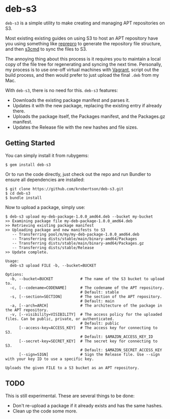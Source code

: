 # deb-s3

`deb-s3` is a simple utility to make creating and managing APT repositories on
S3.

Most existing existing guides on using S3 to host an APT repository have you
using something like [reprepro](http://mirrorer.alioth.debian.org/) to generate
the repository file structure, and then [s3cmd](http://s3tools.org/s3cmd) to
sync the files to S3.

The annoying thing about this process is it requires you to maintain a local
copy of the file tree for regenerating and syncing the next time. Personally,
my process is to use one-off virtual machines with [Vagrant](http://vagrantup.com),
script out the build process, and then would prefer to just upload the final
`.deb` from my Mac.

With `deb-s3`, there is no need for this. `deb-s3` features:

* Downloads the existing package manifest and parses it.
* Updates it with the new package, replacing the existing entry if already there.
* Uploads the package itself, the Packages manifest, and the Packages.gz manifest.
* Updates the Release file with the new hashes and file sizes.

## Getting Started

You can simply install it from rubygems:

```console
$ gem install deb-s3
```

Or to run the code directly, just check out the repo and run Bundler to ensure
all dependencies are installed:

```console
$ git clone https://github.com/krobertson/deb-s3.git
$ cd deb-s3
$ bundle install
```

Now to upload a package, simply use:

```console
$ deb-s3 upload my-deb-package-1.0.0_amd64.deb --bucket my-bucket
>> Examining package file my-deb-package-1.0.0_amd64.deb
>> Retrieving existing package manifest
>> Uploading package and new manifests to S3
   -- Transferring pool/m/my/my-deb-package-1.0.0_amd64.deb
   -- Transferring dists/stable/main/binary-amd64/Packages
   -- Transferring dists/stable/main/binary-amd64/Packages.gz
   -- Transferring dists/stable/Release
>> Update complete.
```

```
Usage:
  deb-s3 upload FILE -b, --bucket=BUCKET

Options:
  -b, --bucket=BUCKET            # The name of the S3 bucket to upload to.
  -c, [--codename=CODENAME]      # The codename of the APT repository.
                                 # Default: stable
  -s, [--section=SECTION]        # The section of the APT repository.
                                 # Default: main
  -a, [--arch=ARCH]              # The architecture of the package in the APT repository.
  -v, [--visibility=VISIBILITY]  # The access policy for the uploaded files. Can be public, private, or authenticated.
                                 # Default: public
      [--access-key=ACCESS_KEY]  # The access key for connecting to S3.
                                 # Default: $AMAZON_ACCESS_KEY_ID
      [--secret-key=SECRET_KEY]  # The secret key for connecting to S3.
                                 # Default: $AMAZON_SECRET_ACCESS_KEY
      [--sign=SIGN]              # Sign the Release file. Use --sign with your key ID to use a specific key.

Uploads the given FILE to a S3 bucket as an APT repository.
```

## TODO

This is still experimental.  These are several things to be done:

* Don't re-upload a package if it already exists and has the same hashes.
* Clean up the code some more.
